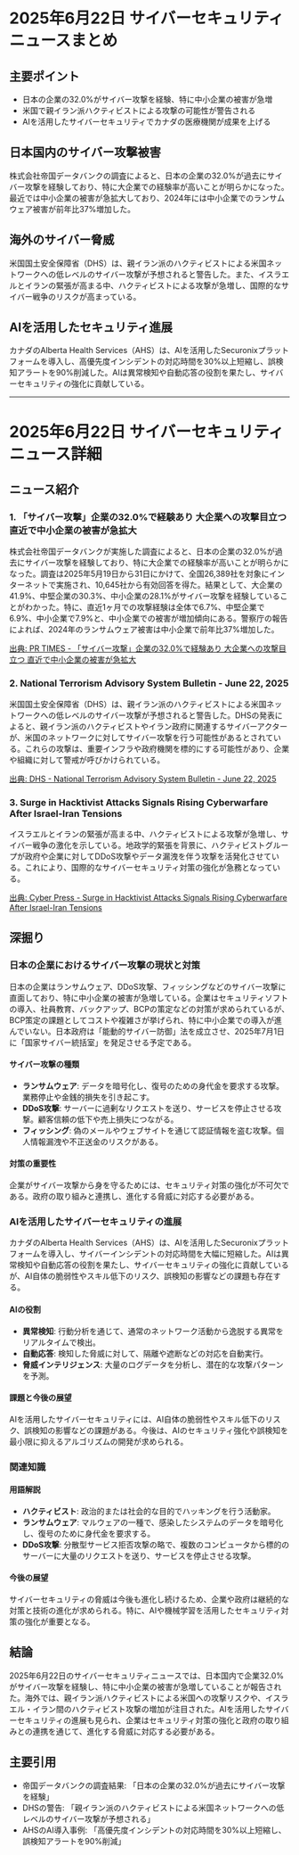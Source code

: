 # 2025年6月22日 サイバーセキュリティニュースまとめ

## 主要ポイント

* 日本の企業の32.0%がサイバー攻撃を経験、特に中小企業の被害が急増
* 米国で親イラン派ハクティビストによる攻撃の可能性が警告される
* AIを活用したサイバーセキュリティでカナダの医療機関が成果を上げる

## 日本国内のサイバー攻撃被害

株式会社帝国データバンクの調査によると、日本の企業の32.0%が過去にサイバー攻撃を経験しており、特に大企業での経験率が高いことが明らかになった。最近では中小企業の被害が急拡大しており、2024年には中小企業でのランサムウェア被害が前年比37%増加した。

## 海外のサイバー脅威

米国国土安全保障省（DHS）は、親イラン派のハクティビストによる米国ネットワークへの低レベルのサイバー攻撃が予想されると警告した。また、イスラエルとイランの緊張が高まる中、ハクティビストによる攻撃が急増し、国際的なサイバー戦争のリスクが高まっている。

## AIを活用したセキュリティ進展

カナダのAlberta Health Services（AHS）は、AIを活用したSecuronixプラットフォームを導入し、高優先度インシデントの対応時間を30%以上短縮し、誤検知アラートを90%削減した。AIは異常検知や自動応答の役割を果たし、サイバーセキュリティの強化に貢献している。

---

# 2025年6月22日 サイバーセキュリティニュース詳細

## ニュース紹介

### 1. 「サイバー攻撃」企業の32.0%で経験あり 大企業への攻撃目立つ 直近で中小企業の被害が急拡大

株式会社帝国データバンクが実施した調査によると、日本の企業の32.0%が過去にサイバー攻撃を経験しており、特に大企業での経験率が高いことが明らかになった。調査は2025年5月19日から31日にかけて、全国26,389社を対象にインターネットで実施され、10,645社から有効回答を得た。結果として、大企業の41.9%、中堅企業の30.3%、中小企業の28.1%がサイバー攻撃を経験していることがわかった。特に、直近1ヶ月での攻撃経験は全体で6.7%、中堅企業で6.9%、中小企業で7.9%と、中小企業での被害が増加傾向にある。警察庁の報告によれば、2024年のランサムウェア被害は中小企業で前年比37%増加した。

[出典: PR TIMES - 「サイバー攻撃」企業の32.0%で経験あり 大企業への攻撃目立つ 直近で中小企業の被害が急拡大](https://www.excite.co.jp/news/article/Prtimes_2025-06-22-43465-1095/)

### 2. National Terrorism Advisory System Bulletin - June 22, 2025

米国国土安全保障省（DHS）は、親イラン派のハクティビストによる米国ネットワークへの低レベルのサイバー攻撃が予想されると警告した。DHSの発表によると、親イラン派のハクティビストやイラン政府に関連するサイバーアクターが、米国のネットワークに対してサイバー攻撃を行う可能性があるとされている。これらの攻撃は、重要インフラや政府機関を標的にする可能性があり、企業や組織に対して警戒が呼びかけられている。

[出典: DHS - National Terrorism Advisory System Bulletin - June 22, 2025](https://www.dhs.gov/ntas/advisory/national-terrorism-advisory-system-bulletin-june-22-2025)

### 3. Surge in Hacktivist Attacks Signals Rising Cyberwarfare After Israel-Iran Tensions

イスラエルとイランの緊張が高まる中、ハクティビストによる攻撃が急増し、サイバー戦争の激化を示している。地政学的緊張を背景に、ハクティビストグループが政府や企業に対してDDoS攻撃やデータ漏洩を伴う攻撃を活発化させている。これにより、国際的なサイバーセキュリティ対策の強化が急務となっている。

[出典: Cyber Press - Surge in Hacktivist Attacks Signals Rising Cyberwarfare After Israel-Iran Tensions](https://cyberpress.org/)

## 深掘り

### 日本の企業におけるサイバー攻撃の現状と対策

日本の企業はランサムウェア、DDoS攻撃、フィッシングなどのサイバー攻撃に直面しており、特に中小企業の被害が急増している。企業はセキュリティソフトの導入、社員教育、バックアップ、BCPの策定などの対策が求められているが、BCP策定の課題としてコストや複雑さが挙げられ、特に中小企業での導入が進んでいない。日本政府は「能動的サイバー防御」法を成立させ、2025年7月1日に「国家サイバー統括室」を発足させる予定である。

#### サイバー攻撃の種類

- **ランサムウェア**: データを暗号化し、復号のための身代金を要求する攻撃。業務停止や金銭的損失を引き起こす。
- **DDoS攻撃**: サーバーに過剰なリクエストを送り、サービスを停止させる攻撃。顧客信頼の低下や売上損失につながる。
- **フィッシング**: 偽のメールやウェブサイトを通じて認証情報を盗む攻撃。個人情報漏洩や不正送金のリスクがある。

#### 対策の重要性

企業がサイバー攻撃から身を守るためには、セキュリティ対策の強化が不可欠である。政府の取り組みと連携し、進化する脅威に対応する必要がある。

### AIを活用したサイバーセキュリティの進展

カナダのAlberta Health Services（AHS）は、AIを活用したSecuronixプラットフォームを導入し、サイバーインシデントの対応時間を大幅に短縮した。AIは異常検知や自動応答の役割を果たし、サイバーセキュリティの強化に貢献しているが、AI自体の脆弱性やスキル低下のリスク、誤検知の影響などの課題も存在する。

#### AIの役割

- **異常検知**: 行動分析を通じて、通常のネットワーク活動から逸脱する異常をリアルタイムで検出。
- **自動応答**: 検知した脅威に対して、隔離や遮断などの対応を自動実行。
- **脅威インテリジェンス**: 大量のログデータを分析し、潜在的な攻撃パターンを予測。

#### 課題と今後の展望

AIを活用したサイバーセキュリティには、AI自体の脆弱性やスキル低下のリスク、誤検知の影響などの課題がある。今後は、AIのセキュリティ強化や誤検知を最小限に抑えるアルゴリズムの開発が求められる。

### 関連知識

#### 用語解説

- **ハクティビスト**: 政治的または社会的な目的でハッキングを行う活動家。
- **ランサムウェア**: マルウェアの一種で、感染したシステムのデータを暗号化し、復号のために身代金を要求する。
- **DDoS攻撃**: 分散型サービス拒否攻撃の略で、複数のコンピュータから標的のサーバーに大量のリクエストを送り、サービスを停止させる攻撃。

#### 今後の展望

サイバーセキュリティの脅威は今後も進化し続けるため、企業や政府は継続的な対策と技術の進化が求められる。特に、AIや機械学習を活用したセキュリティ対策の強化が重要となる。

## 結論

2025年6月22日のサイバーセキュリティニュースでは、日本国内で企業32.0%がサイバー攻撃を経験し、特に中小企業の被害が急増していることが報告された。海外では、親イラン派ハクティビストによる米国への攻撃リスクや、イスラエル・イラン間のハクティビスト攻撃の増加が注目された。AIを活用したサイバーセキュリティの進展も見られ、企業はセキュリティ対策の強化と政府の取り組みとの連携を通じて、進化する脅威に対応する必要がある。

## 主要引用

* 帝国データバンクの調査結果: 「日本の企業の32.0%が過去にサイバー攻撃を経験」
* DHSの警告: 「親イラン派のハクティビストによる米国ネットワークへの低レベルのサイバー攻撃が予想される」
* AHSのAI導入事例: 「高優先度インシデントの対応時間を30%以上短縮し、誤検知アラートを90%削減」
